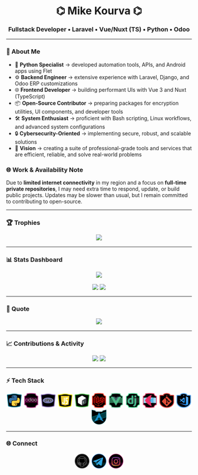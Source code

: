 <h1 align="center">⌬ Mike Kourva ⌬</h1>
<h3 align="center">Fullstack Developer • Laravel • Vue/Nuxt (TS) • Python • Odoo</h3>

---

### 🚀 About Me
- 🐍 **Python Specialist** → developed automation tools, APIs, and Android apps using Flet  
- ⚙️ **Backend Engineer** → extensive experience with Laravel, Django, and Odoo ERP customizations  
- 🌐 **Frontend Developer** → building performant UIs with Vue 3 and Nuxt (TypeScript)  
- 📦 **Open-Source Contributor** → preparing packages for encryption utilities, UI components, and developer tools  
- 🛠️ **System Enthusiast** → proficient with Bash scripting, Linux workflows, and advanced system configurations  
- 🔒 **Cybersecurity-Oriented** → implementing secure, robust, and scalable solutions  
- 🎯 **Vision** → creating a suite of professional-grade tools and services that are efficient, reliable, and solve real-world problems  

### 🌐 Work & Availability Note
Due to **limited internet connectivity** in my region and a focus on **full-time private repositories**, I may need extra time to respond, update, or build public projects. Updates may be slower than usual, but I remain committed to contributing to open-source.

---

### 🏆 Trophies
<p align="center">
  <img src="https://github-profile-trophy.vercel.app/?username=Kourva&theme=algolia&no-frame=true&margin-w=8&no-bg=true&title=2B65FF&text_color=F5F5F5&border_color=6B6B6B" />
</p>

---

### 📊 Stats Dashboard
<p align="center">
  <!-- Streak Banner -->
  <img height="220" src="https://streak-stats.demolab.com?user=Kourva&theme=transparent&hide_border=true&background=00000000&ring=2B65FF&currStreakLabel=F5F5F5&sideLabels=6B6B6B&dates=3a4a5c&fire=2B65FF&stroke=6B6B6B" />
</p>

<p align="center">
  <!-- Stats + Languages side by side -->
  <img height="250em" src="https://github-readme-stats.vercel.app/api?username=Kourva&show_icons=true&include_all_commits=true&count_private=true&hide_border=true&theme=transparent&bg_color=00000000&title_color=2B65FF&text_color=F5F5F5&icon_color=2B65FF&rank_icon=percentile" />
  <img height="260" src="https://github-readme-stats.vercel.app/api/top-langs/?username=Kourva&layout=compact&langs_count=15&hide_border=true&theme=transparent&bg_color=00000000&title_color=2B65FF&text_color=F5F5F5&border_color=6B6B6B" />
</p>

---

### 📜 Quote
<p align="center">
  <img src="https://quotes-github-readme.vercel.app/api?type=horizontal&theme=github_dark&color=2B65FF" />
</p>

---

### 📈 Contributions & Activity
<p align="center">
  <!-- Contribution Graph -->
  <img width="59%" src="https://github-readme-activity-graph.vercel.app/graph?username=Kourva&theme=github&hide_border=true&bg_color=00000000&color=2B65FF&line=2B65FF&point=6B6B6B" />

  <!-- Productive Time / Common Graph -->
  <img width="39%" src="https://github-profile-summary-cards.vercel.app/api/cards/productive-time?username=Kourva&theme=transparent&title_color=2B65FF&text_color=F5F5F5" />
</p>

---

### ⚡ Tech Stack
<p align="center">
  <!-- Languages & Frameworks -->
  <img width="42" src="https://github.com/Kourva/AwesomeBadges/blob/main/Badges/languages/python.png" title="Python" />
  <img width="42" src="https://github.com/Kourva/AwesomeBadges/blob/main/Badges/frameworks/odoo.png" title="Odoo" />
  <img width="42" src="https://github.com/Kourva/AwesomeBadges/blob/main/Badges/languages/php.png" title="PHP" />
  <img width="42" src="https://github.com/Kourva/AwesomeBadges/blob/main/Badges/languages/js.png" title="JavaScript" />
  <img width="42" src="https://github.com/Kourva/AwesomeBadges/blob/main/Badges/languages/bash.png" title="Bash" />
  <img width="42" src="https://github.com/Kourva/AwesomeBadges/blob/main/Badges/frameworks/laravel.png" title="Laravel" />
  <img width="42" src="https://github.com/Kourva/AwesomeBadges/blob/main/Badges/frameworks/vue.png" title="Vue" />
  <img width="42" src="https://github.com/Kourva/AwesomeBadges/blob/main/Badges/frameworks/django.png" title="Django" />
  <img width="42" src="https://github.com/Kourva/AwesomeBadges/blob/main/Badges/frameworks/flet.png" title="Flet" />

  <!-- Tools -->
  <img width="42" src="https://github.com/Kourva/AwesomeBadges/blob/main/Badges/tools/git.png" title="Git" />
  <img width="42" src="https://github.com/Kourva/AwesomeBadges/blob/main/Badges/editors/vscode.png" title="VSCode" />
  <img width="42" src="https://github.com/Kourva/AwesomeBadges/blob/main/Badges/distros/archlinux.png" title="ArchLinux" />
</p>

---

### 🌐 Connect
<p align="center">
  <a href="https://github.com/Kourva"><img src="https://github.com/Kourva/AwesomeBadges/blob/main/Badges/social/github.png" width="42"/></a>
  <a href="https://t.me/kourva"><img src="https://github.com/Kourva/AwesomeBadges/blob/main/Badges/social/telegram.png" width="42"/></a>
  <a href="https://instagram.com/d34uth"><img src="https://github.com/Kourva/AwesomeBadges/blob/main/Badges/social/instagram.png" width="42"/></a>
</p>
